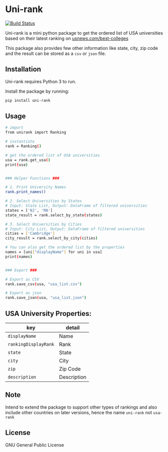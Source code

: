 # Uni-rank

[![Build Status](https://www.travis-ci.com/nahid18/uni-rank.svg?branch=main)](https://www.travis-ci.com/nahid18/uni-rank)

Uni-rank is a mini python package to get the ordered list of USA universities based on their latest ranking on [usnews.com/best-colleges](https://usnews.com/best-colleges)

This package also provides few other information like state, city, zip code and the result can be stored as a `csv` or `json` file.

Installation
----

Uni-rank requires Python 3 to run. 

Install the package by running:
```sh
pip install uni-rank
```

Usage
----
```sh
# import
from unirank import Ranking

# instantiate
rank = Ranking()

# get the ordered list of USA universities
usa = rank.get_usa()
print(usa)


### Helper Functions ###

# 1. Print University Names
rank.print_names()

# 2. Select Universities by States
# Input: State List, Output: DataFrame of filtered universities
states = ['NJ', 'MA']
state_result = rank.select_by_state(states)

# 3. Select Universities by Cities
# Input: City List, Output: DataFrame of filtered universities
cities = ['Cambridge']
city_result = rank.select_by_city(cities)

# You can also get the ordered list by the properties
names = [uni["displayName"] for uni in usa]
print(names)


### Export ###

# Export as CSV
rank.save_csv(usa, "usa_list.csv")

# Export as json
rank.save_json(usa, "usa_list.json")
```


USA University Properties:
----
key | detail
--- | ---
`displayName` | Name
``rankingDisplayRank`` | Rank
`state` | State
`city` | City
`zip` | Zip Code
`description` | Description


Note
----
Intend to extend the package to support other types of rankings and also include other countries on later versions, hence the name `uni-rank` not `usa-rank`

License
----

GNU General Public License

